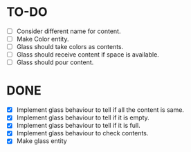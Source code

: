 # TO-DO

 - [ ] Consider different name for content.
 - [ ] Make Color entity.
 - [ ] Glass should take colors as contents.
 - [ ] Glass should receive content if space is available.
 - [ ] Glass should pour content.

# DONE

 - [x] Implement glass behaviour to tell if all the content is same.
 - [x] Implement glass behaviour to tell if it is empty.
 - [x] Implement glass behaviour to tell if it is full.
 - [x] Implement glass behaviour to check contents.
 - [x] Make glass entity
